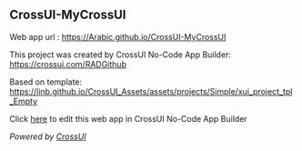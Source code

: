 ## CrossUI-MyCrossUI
Web app url : https://Arabic.github.io/CrossUI-MyCrossUI

This project was created by CrossUI No-Code App Builder: https://crossui.com/RADGithub

Based on template: https://linb.github.io/CrossUI_Assets/assets/projects/Simple/xui_project_tpl_Empty

Click [here](https://crossui.com/RADGithub/#!from=github&owner=Arabic&repo=CrossUI-MyCrossUI) to edit this web app in CrossUI No-Code App Builder

<i>Powered by [CrossUI](https://crossui.com)</i>
